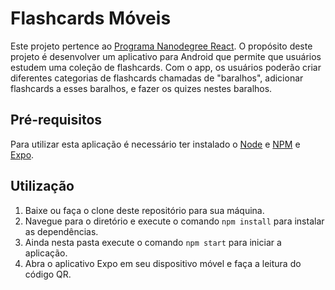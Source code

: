# Flashcards Móveis

Este projeto pertence ao [Programa Nanodegree React](https://br.udacity.com/course/react-nanodegree--nd019). O propósito deste projeto é desenvolver um aplicativo para Android que permite que usuários estudem uma coleção de flashcards. Com o app, os usuários poderão criar diferentes categorias de flashcards chamadas de "baralhos", adicionar flashcards a esses baralhos, e fazer os quizes nestes baralhos.

## Pré-requisitos

Para utilizar esta aplicação é necessário ter instalado o [Node](https://nodejs.org/en/) e [NPM](https://www.npmjs.com/) e [Expo](https://expo.io/).

## Utilização

1. Baixe ou faça o clone deste repositório para sua máquina.
2. Navegue para o diretório e execute o comando `npm install` para instalar as dependências.
3. Ainda nesta pasta execute o comando `npm start` para iniciar a aplicação.
5. Abra o aplicativo Expo em seu dispositivo móvel e faça a leitura do código QR.